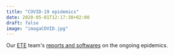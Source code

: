 ```yaml
---
title: "COVID-19 epidemics"
date: 2020-05-01T12:17:38+02:00
draft: false
image: "imagaCOVID.jpg"
---
```


Our [ETE](https://www.mivegec.ird.fr/fr/contact/160-francais/equipes/1205-ete) team's [reports and softwares](http://covid-ete.ouvaton.org/index_en.html) on the ongoing epidemics. 
